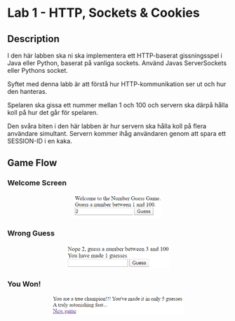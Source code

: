 # Lab 1 - HTTP, Sockets & Cookies
## Description
I den här labben ska ni ska implementera ett HTTP-baserat gissningsspel i Java eller Python,
baserat på vanliga sockets. Använd Javas ServerSockets eller Pythons socket.

Syftet med denna labb är att förstå hur HTTP-kommunikation ser ut
och hur den hanteras. 

Spelaren ska gissa ett nummer mellan 1 och 100 och servern ska därpå
hålla koll på hur det går för spelaren. 

Den svåra biten i den här labben är hur servern ska hålla
koll på flera användare simultant. Servern kommer ihåg användaren genom att spara ett SESSION-ID i en kaka.

## Game Flow

### Welcome Screen
<p float="left" align='center'>  
  <img src='https://github.com/alexandrahotti/Internet_Programmering/blob/master/1_Sockets/results/1_welcome.png' width="40%" height="40%"
 /> 
  
 ### Wrong Guess
  <p float="left" align='center'>  
  <img src='https://github.com/alexandrahotti/Internet_Programmering/blob/master/1_Sockets/results/2_guess_wrong.png' width="47%" height="47%"
 /> 
  
   ### You Won!
   <p float="left" align='center'> 
  <img src='https://github.com/alexandrahotti/Internet_Programmering/blob/master/1_Sockets/results/5_won.png' width="60%" height="60%"
 />
